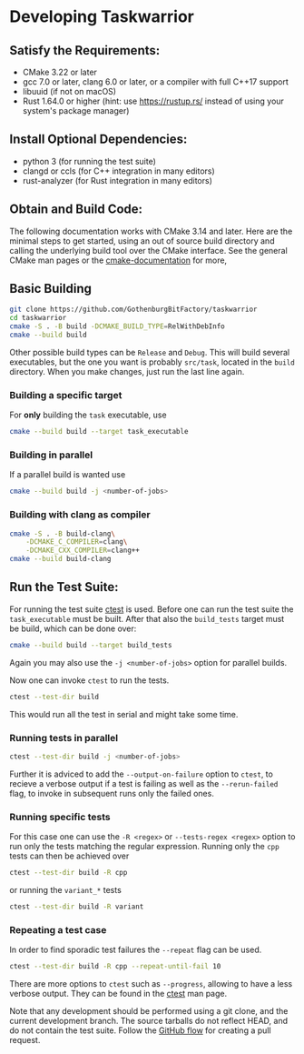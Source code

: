 # Developing Taskwarrior

## Satisfy the Requirements:

 * CMake 3.22 or later
 * gcc 7.0 or later, clang 6.0 or later, or a compiler with full C++17 support
 * libuuid (if not on macOS)
 * Rust 1.64.0 or higher (hint: use https://rustup.rs/ instead of using your system's package manager)

## Install Optional Dependencies:
 * python 3 (for running the test suite)
 * clangd or ccls (for C++ integration in many editors)
 * rust-analyzer (for Rust integration in many editors)

## Obtain and Build Code:
The following documentation works with CMake 3.14 and later.
Here are the minimal steps to get started, using an out of source build directory and calling the underlying build tool over the CMake interface.
See the general CMake man pages or the [cmake-documentation](https://cmake.org/cmake/help/latest/manual/cmake.1.html) for more,

## Basic Building
```sh
git clone https://github.com/GothenburgBitFactory/taskwarrior
cd taskwarrior
cmake -S . -B build -DCMAKE_BUILD_TYPE=RelWithDebInfo
cmake --build build
```
Other possible build types can be `Release` and `Debug`.
This will build several executables, but the one you want is probably `src/task`, located in the `build` directory.
When you make changes, just run the last line again.

### Building a specific target
For **only** building the `task` executable, use
```sh
cmake --build build --target task_executable
```

### Building in parallel
If a parallel build is wanted use
```sh
cmake --build build -j <number-of-jobs>
```

### Building with clang as compiler
```sh
cmake -S . -B build-clang\
    -DCMAKE_C_COMPILER=clang\
    -DCMAKE_CXX_COMPILER=clang++
cmake --build build-clang
```

## Run the Test Suite:
For running the test suite [ctest](https://cmake.org/cmake/help/latest/manual/ctest.1.html) is used.
Before one can run the test suite the `task_executable` must be built.
After that also the `build_tests` target must be build, which can be done over:
```sh
cmake --build build --target build_tests
```
Again you may also use the `-j <number-of-jobs>` option for parallel builds.

Now one can invoke `ctest` to run the tests.
```sh
ctest --test-dir build
```
This would run all the test in serial and might take some time.

### Running tests in parallel
```sh
ctest --test-dir build -j <number-of-jobs>
```

Further it is adviced to add the `--output-on-failure` option to `ctest`, to recieve a verbose output if a test is failing as well as the `--rerun-failed` flag, to invoke in subsequent runs only the failed ones.

### Running specific tests
For this case one can use the `-R <regex>` or `--tests-regex <regex>`  option to run only the tests matching the regular expression.
Running only the `cpp` tests can then be achieved over
```sh
ctest --test-dir build -R cpp
```
or running the `variant_*` tests
```sh
ctest --test-dir build -R variant
```

### Repeating a test case
In order to find sporadic test failures the `--repeat` flag can be used.
```sh
ctest --test-dir build -R cpp --repeat-until-fail 10
```

There are more options to `ctest` such as `--progress`, allowing to have a less verbose output.
They can be found in the [ctest](https://cmake.org/cmake/help/latest/manual/ctest.1.html) man page.

Note that any development should be performed using a git clone, and the current development branch.
The source tarballs do not reflect HEAD, and do not contain the test suite.
Follow the [GitHub flow](https://docs.github.com/en/get-started/quickstart/github-flow) for creating a pull request.
